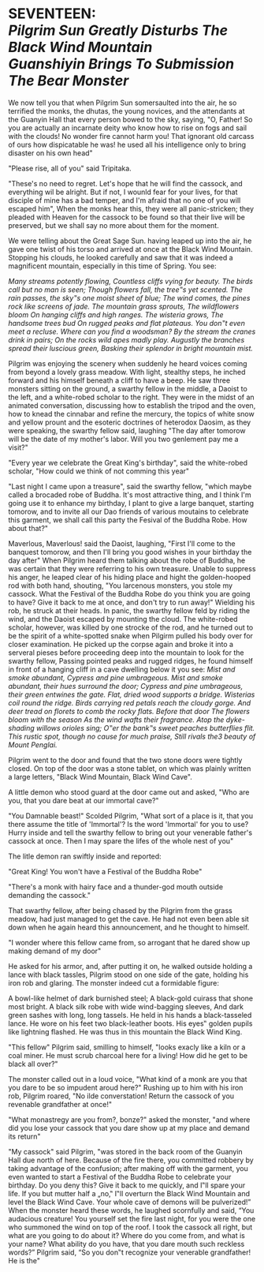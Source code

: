 # SEVENTEEN:<br> *Pilgrim Sun Greatly Disturbs The Black Wind Mountain <br> Guanshiyin Brings To Submission The Bear Monster*

We now tell you that when Pilgrim Sun somersaulted into the air, he so terrified the monks, the dhutas, the young novices, and the attendants at the Guanyin Hall that every person bowed to the sky, saying, "O, Father! So you are actually an incarnate deity who know how to rise on fogs and sail with the clouds! No wonder fire cannot harm you! That ignorant old carcass of ours how dispicatable he was! he used all his intelligence only to bring disaster on his own head"

"Please rise, all of you" said Tripitaka.

"These's no need to regret. Let's hope that he will find the cassock, and everything wil be alright. But if not, I wounld fear for your lives, for that disciple of mine has a bad temper, and I'm afraid that no one of you will escaped him", When the monks hear this, they were all panic-stricken; they pleaded with Heaven for the cassock to be found so that their live will be preserved, but we shall say no more about them for the moment.

We were telling about the Great Sage Sun. having leaped up into the air, he gave one twist of his torso and arrived at once at the Black Wind Mountain. Stopping his clouds, he looked carefully and saw that it was indeed a magnificent mountain, especially in this time of Spring. You see:

*Many streams potently flowing,
Countless cliffs vying for beauty.
The birds call but no man is seen;
Though flowers fall, the tree‟s yet scented.
The rain passes, the sky‟s one moist sheet of blue;
The wind comes, the pines rock like screens of jade.
The mountain grass sprouts,
The wildflowers bloom
On hanging cliffs and high ranges.
The wisteria grows,
The handsome trees bud
On rugged peaks and flat plateaus.
You don‟t even meet a recluse.
Where can you find a woodsman?
By the stream the cranes drink in pairs;
On the rocks wild apes madly play.
Augustly the branches spread their luscious green,
Basking their splendor in bright mountain mist.*

Pilgrim was enjoying the scenery when suddenly he heard voices coming from beyond a lovely grass meadow. With light, stealthy steps, he inched forward and his himself beneath a cliff to have a beep. He saw three monsters sitting on the ground, a swarthy fellow in the middle, a Daoist to the left, and a white-robed scholar to the right. They were in the midst of an animated conversation, discussing how to establish the tripod and the oven, how to knead the cinnabar and refine the mercury, the topics of white snow and yellow prount and the esoteric doctrines of heterodox Daosim, as they were speaking, the swarthy fellow said, laughing "The day after tomorow will be the date of my mother's labor. Will you two genlement pay me a visit?"

"Every year we celebrate the Great King's birthday", said the white-robed scholar, "How could we think of not comming this year"

"Last night I came upon a treasure", said the swarthy fellow, "which maybe called a brocaded robe of Buddha. It's most attractive thing, and I think I'm going use it to enhance my birthday, I plant to give a large banquet, starting tomorow, and to invite all our Dao friends of various moutains to celebrate this garment, we shall call this party the Fesival of the Buddha Robe. How about that?"

Maverlous, Maverlous! said the Daoist, laughing, "First I'll come to the banquest tomorow, and then I'll bring you good wishes in your birthday the day after" When Pilgrim heard them talking about the robe of Buddha, he was certain that they were referring to his own treasure. Unable to suppress his anger, he leaped clear of his hiding place and hight the golden-hooped rod with both hand, shouting, "You larcenous monsters, you stole my cassock. What the Festival of the Buddha Robe do you think you are going to have? Give it back to me at once, and don't try to run away!" Wielding his rob, he struck at their heads. In panic, the swarthy fellow feld by riding the wind, and the Daoist escaped by mounting the cloud. The white-robed scholar, however, was killed by one strocke of the rod, and he turned out to be the spirit of a white-spotted snake when Pilgirm pulled his body over for closer examination. He picked up the corpse again and broke it into a serveral pieses before proceeding deep into the mountain to look for the swarthy fellow, Passing pointed peaks and rugged ridges, he found himself in front of a hanging cliff in a cave dwelling below it you see:
*Mist and smoke abundant,
Cypress and pine umbrageous.
Mist and smoke abundant, their hues surround the door;
Cypress and pine umbrageous, their green entwines the gate.
Flat, dried wood supports a bridge.
Wisterias coil round the ridge.
Birds carrying red petals reach the cloudy gorge.
And deer tread on florets to comb the rocky flats.
Before that door
The flowers bloom with the season
As the wind wafts their fragrance.
Atop the dyke-shading willows orioles sing;
O‟er the bank‟s sweet peaches butterflies flit.
This rustic spot, though no cause for much praise,
Still rivals the3 beauty of Mount Penglai.*

Pilgrim went to the door and found that the two stone doors were tightly closed. On top of the door was a stone tablet, on which was plainly written a large letters, "Black Wind Mountain, Black Wind Cave".

A little demon who stood guard at the door came out and asked, "Who are you, that you dare beat at our immortal cave?" 

"You Damnable beast!" Scolded Pilgrim, "What sort of a place is it, that you there assume the title of 'Immortal'? Is the word 'Immortal' for you to use? Hurry inside and tell the swarthy fellow to bring out your venerable father's cassock at once. Then I may spare the lifes of the whole nest of you"

The litle demon ran swiftly inside and reported:

"Great King! You won't have a Festival of the Buddha Robe"

"There's a monk with hairy face and a thunder-god mouth outside demanding the cassock."

That swarthy fellow, after being chased by the Pilgrim from the grass meadow, had just managed to get the cave. He had not even been able sit down when he again heard this announcement, and he thought to himself.

"I wonder where this fellow came from, so arrogant that he dared show up making demand of my door"

He asked for his armor, and, after putting it on, he walked outside holding a lance with black tassles, Pilgrim stood on one side of the gate, holding his iron rob and glaring. The monster indeed cut a formidable figure:

A bowl-like helmet of dark burnished steel;
A black-gold cuirass that shone most bright.
A black silk robe with wide wind-bagging sleeves,
And dark green sashes with long, long tassels.
He held in his hands a black-tasseled lance.
He wore on his feet two black-leather boots.
His eyes‟ golden pupils like lightning flashed.
He was thus in this mountain the Black Wind King.

"This fellow" Pilgrim said, smilling to himself, "looks exacly like a kiln or a coal miner. He must scrub charcoal here for a living! How did he get to be black all over?"

The monster called out in a loud voice, "What kind of a monk are you that you dare to be so impudent aroud here?" Rushing up to him with his iron rob, Pilgrim roared, "No ilde converstation! Return the cassock of you revenable grandfather at once!"

"What monastregy are you from?, bonze?" asked the monster, "and where did you lose your cassock that you dare show up at my place and demand its return"

"My cassock" said Pilgrim, "was stored in the back room of the Guanyin Hall due north of here. Because of the fire there, you committed robbery by taking advantage of the confusion; after making off with the garment, you even wanted to start a Festival of the Buddha Robe to celebrate your birthday. Do you deny this? Give it back to me quickly, and I‟ll spare your life. If you but mutter half a „no,‟ I‟ll overturn the Black Wind Mountain and level the Black Wind Cave.
Your whole cave of demons will be pulverized!” When the monster heard these words, he laughed scornfully and said, “You audacious creature! You yourself set the fire last night, for you were the one who summoned the wind on top of the roof. I took the cassock all right, but what are you going to do about it? Where do you come from, and what is your name? What ability do you have, that you dare mouth such reckless words?” Pilgrim said, “So you don‟t recognize your venerable grandfather! He is the"



